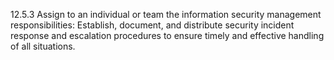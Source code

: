 12.5.3 Assign to an individual or team the information security management responsibilities: Establish, document, and distribute security incident response and escalation procedures to ensure timely and effective handling of all situations. 